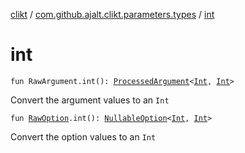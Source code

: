 [clikt](../index.md) / [com.github.ajalt.clikt.parameters.types](index.md) / [int](./int.md)

# int

`fun RawArgument.int(): `[`ProcessedArgument`](../com.github.ajalt.clikt.parameters.arguments/-processed-argument/index.md)`<`[`Int`](https://kotlinlang.org/api/latest/jvm/stdlib/kotlin/-int/index.html)`, `[`Int`](https://kotlinlang.org/api/latest/jvm/stdlib/kotlin/-int/index.html)`>`

Convert the argument values to an `Int`

`fun `[`RawOption`](../com.github.ajalt.clikt.parameters.options/-raw-option.md)`.int(): `[`NullableOption`](../com.github.ajalt.clikt.parameters.options/-nullable-option.md)`<`[`Int`](https://kotlinlang.org/api/latest/jvm/stdlib/kotlin/-int/index.html)`, `[`Int`](https://kotlinlang.org/api/latest/jvm/stdlib/kotlin/-int/index.html)`>`

Convert the option values to an `Int`

